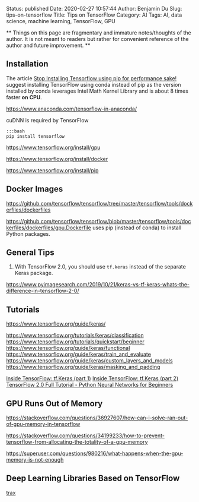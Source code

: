 Status: published
Date: 2020-02-27 10:57:44
Author: Benjamin Du
Slug: tips-on-tensorflow
Title: Tips on TensorFlow
Category: AI
Tags: AI, data science, machine learning, TensorFlow, GPU

**
Things on this page are fragmentary and immature notes/thoughts of the author.
It is not meant to readers but rather for convenient reference of the author and future improvement.
**

## Installation

The article
[Stop Installing Tensorflow using pip for performance sake!](https://towardsdatascience.com/stop-installing-tensorflow-using-pip-for-performance-sake-5854f9d9eb0c)
suggest installing TensorFlow using conda instead of pip
as the version installed by conda leverages Intel Math Kernel Library 
and is about 8 times faster **on CPU**.

https://www.anaconda.com/tensorflow-in-anaconda/


cuDNN is required by TensorFlow

    :::bash
    pip install tensorflow

https://www.tensorflow.org/install/gpu

https://www.tensorflow.org/install/docker

https://www.tensorflow.org/install/pip

## Docker Images

https://github.com/tensorflow/tensorflow/tree/master/tensorflow/tools/dockerfiles/dockerfiles


https://github.com/tensorflow/tensorflow/blob/master/tensorflow/tools/dockerfiles/dockerfiles/gpu.Dockerfile
uses pip (instead of conda) to install Python packages.

## General Tips

1. With TensorFlow 2.0, 
    you should use `tf.keras` instead of the separate Keras package.

https://www.pyimagesearch.com/2019/10/21/keras-vs-tf-keras-whats-the-difference-in-tensorflow-2-0/

## Tutorials

https://www.tensorflow.org/guide/keras/

https://www.tensorflow.org/tutorials/keras/classification
https://www.tensorflow.org/tutorials/quickstart/beginner
https://www.tensorflow.org/guide/keras/functional
https://www.tensorflow.org/guide/keras/train_and_evaluate
https://www.tensorflow.org/guide/keras/custom_layers_and_models
https://www.tensorflow.org/guide/keras/masking_and_padding

[Inside TensorFlow: tf.Keras (part 1)](https://www.youtube.com/watch?v=UYRBHFAvLSs&feature=youtu.be)
[Inside TensorFlow: tf.Keras (part 2)](https://www.youtube.com/watch?v=uhzGTijaw8A&feature=youtu.be)
[TensorFlow 2.0 Full Tutorial - Python Neural Networks for Beginners](https://www.youtube.com/watch?v=6g4O5UOH304)

## GPU Runs Out of Memory

https://stackoverflow.com/questions/36927607/how-can-i-solve-ran-out-of-gpu-memory-in-tensorflow

https://stackoverflow.com/questions/34199233/how-to-prevent-tensorflow-from-allocating-the-totality-of-a-gpu-memory

https://superuser.com/questions/980216/what-happens-when-the-gpu-memory-is-not-enough

## Deep Learning Libraries Based on TensorFlow

[trax](https://github.com/google/trax)
